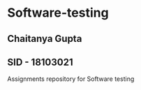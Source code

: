 # Software-testing

## Chaitanya Gupta
## SID - 18103021

Assignments repository for Software testing
